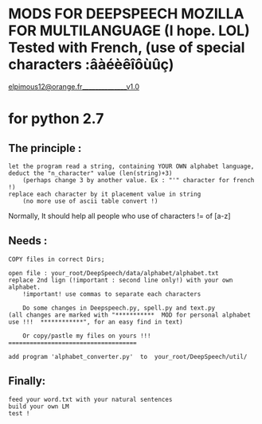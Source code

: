 MODS FOR DEEPSPEECH MOZILLA FOR MULTILANGUAGE (I hope. LOL)
Tested with French, (use of special characters :âàéèêîôùûç)
===========================================================
elpimous12@orange.fr______________v1.0

for python 2.7
==============


The principle :
---------------
	let the program read a string, containing YOUR OWN alphabet language,
	deduct the "n_character" value (len(string)+3)
		(perhaps change 3 by another value. Ex : "'" character for french !)
	replace each character by it placement value in string
		(no more use of ascii table convert !)

Normally, It should help all people who use of characters != of [a-z]


Needs :
-------

	COPY files in correct Dirs;

	open file : your_root/DeepSpeech/data/alphabet/alphabet.txt
	replace 2nd lign (!important : second line only!) with your own alphabet.
		!important! use commas to separate each characters

        Do some changes in Deepspeech.py, spell.py and text.py
	(all changes are marked with "***********  MOD for personal alphabet use !!!  ************", for an easy find in text)

        Or copy/pastle my files on yours !!!
	====================================

	add program 'alphabet_converter.py'  to  your_root/DeepSpeech/util/


Finally:
--------
	feed your word.txt with your natural sentences
	build your own LM
	test !
